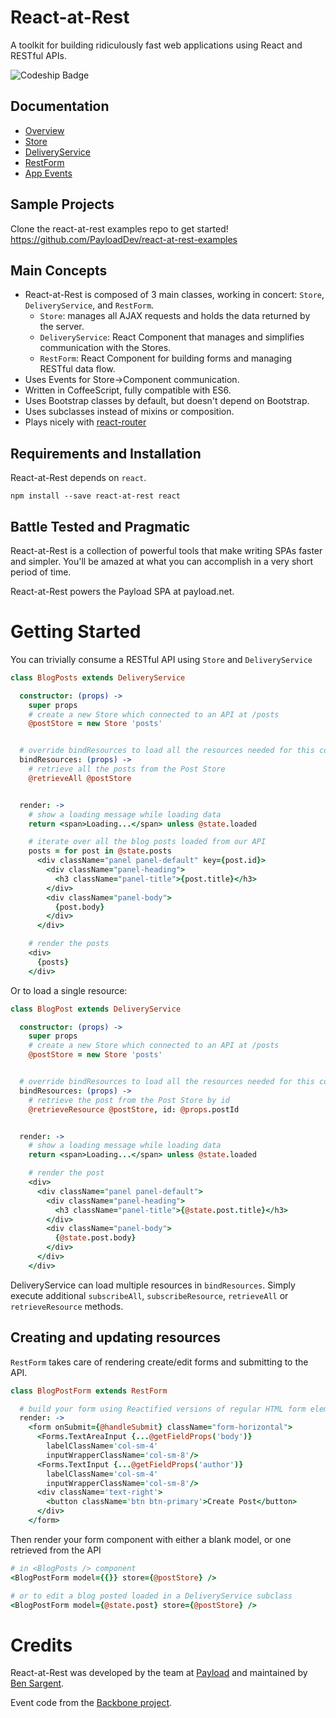 # React-at-Rest
A toolkit for building ridiculously fast web applications using React and RESTful APIs.

![Codeship Badge](https://codeship.com/projects/27ad5260-a389-0133-6b2c-3a486f5179bd/status?branch=master)

## Documentation

* [Overview](docs/overview.md)
* [Store](docs/store.md)
* [DeliveryService](docs/deliveryservice.md)
* [RestForm](docs/restform.md)
* [App Events](docs/appevents.md)

## Sample Projects

Clone the react-at-rest examples repo to get started! https://github.com/PayloadDev/react-at-rest-examples

## Main Concepts

* React-at-Rest is composed of 3 main classes, working in concert: `Store`, `DeliveryService`, and `RestForm`.
  * `Store`: manages all AJAX requests and holds the data returned by the server.
  * `DeliveryService`: React Component that manages and simplifies communication with the Stores.
  * `RestForm`: React Component for building forms and managing RESTful data flow.
* Uses Events for Store->Component communication.
* Written in CoffeeScript, fully compatible with ES6.
* Uses Bootstrap classes by default, but doesn't depend on Bootstrap.
* Uses subclasses instead of mixins or composition.
* Plays nicely with [react-router](https://github.com/rackt/react-router/)

## Requirements and Installation

React-at-Rest depends on `react`.

`npm install --save react-at-rest react`

## Battle Tested and Pragmatic

React-at-Rest is a collection of powerful tools that make writing SPAs faster and simpler. You'll be amazed at what you can accomplish in a very short period of time.

React-at-Rest powers the Payload SPA at payload.net.

# Getting Started

You can trivially consume a RESTful API using `Store` and `DeliveryService`
```coffeescript
class BlogPosts extends DeliveryService

  constructor: (props) ->
    super props
    # create a new Store which connected to an API at /posts
    @postStore = new Store 'posts'


  # override bindResources to load all the resources needed for this component
  bindResources: (props) ->
    # retrieve all the posts from the Post Store
    @retrieveAll @postStore


  render: ->
    # show a loading message while loading data
    return <span>Loading...</span> unless @state.loaded

    # iterate over all the blog posts loaded from our API
    posts = for post in @state.posts
      <div className="panel panel-default" key={post.id}>
        <div className="panel-heading">
          <h3 className="panel-title">{post.title}</h3>
        </div>
        <div className="panel-body">
          {post.body}
        </div>
      </div>

    # render the posts
    <div>
      {posts}
    </div>
```

Or to load a single resource:

```coffeescript
class BlogPost extends DeliveryService

  constructor: (props) ->
    super props
    # create a new Store which connected to an API at /posts
    @postStore = new Store 'posts'


  # override bindResources to load all the resources needed for this component
  bindResources: (props) ->
    # retrieve the post from the Post Store by id
    @retrieveResource @postStore, id: @props.postId


  render: ->
    # show a loading message while loading data
    return <span>Loading...</span> unless @state.loaded

    # render the post
    <div>
      <div className="panel panel-default">
        <div className="panel-heading">
          <h3 className="panel-title">{@state.post.title}</h3>
        </div>
        <div className="panel-body">
          {@state.post.body}
        </div>
      </div>
    </div>
```

DeliveryService can load multiple resources in `bindResources`. Simply execute additional `subscribeAll`, `subscribeResource`, `retrieveAll` or `retrieveResource` methods.

## Creating and updating resources

`RestForm` takes care of rendering create/edit forms and submitting to the API.

```coffeescript
class BlogPostForm extends RestForm

  # build your form using Reactified versions of regular HTML form elements
  render: ->
    <form onSubmit={@handleSubmit} className="form-horizontal">
      <Forms.TextAreaInput {...@getFieldProps('body')}
        labelClassName='col-sm-4'
        inputWrapperClassName='col-sm-8'/>
      <Forms.TextInput {...@getFieldProps('author')}
        labelClassName='col-sm-4'
        inputWrapperClassName='col-sm-8'/>
      <div className='text-right'>
        <button className='btn btn-primary'>Create Post</button>
      </div>
    </form>
```

Then render your form component with either a blank model, or one retrieved from the API
```coffeescript
# in <BlogPosts /> component
<BlogPostForm model={{}} store={@postStore} />

# or to edit a blog posted loaded in a DeliveryService subclass
<BlogPostForm model={@state.post} store={@postStore} />
```

# Credits
React-at-Rest was developed by the team at [Payload](payload.net) and maintained by [Ben Sargent](https://github.com/fortybillion).

Event code from the [Backbone project](https://github.com/jashkenas/backbone).
